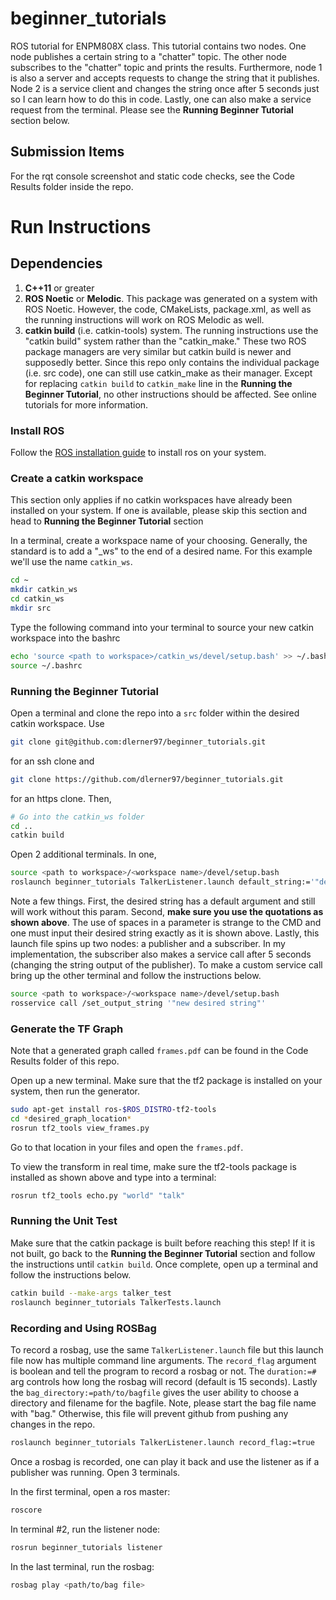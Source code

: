 # beginner_tutorials
ROS tutorial for ENPM808X class. This tutorial contains two nodes. One node publishes a certain string to a "chatter" topic. The other node subscribes to the "chatter" topic and prints the results. Furthermore, node 1 is also a server and accepts requests to change the string that it publishes. Node 2 is a service client and changes the string once after 5 seconds just so I can learn how to do this in code. Lastly, one can also make a service request from the terminal. Please see the **Running Beginner Tutorial** section below. 

## Submission Items
For the rqt console screenshot and static code checks, see the Code Results folder inside the repo.

# Run Instructions

## Dependencies
1. **C++11** or greater
2. **ROS Noetic** or **Melodic**. This package was generated on a system with ROS Noetic. However, the code, CMakeLists, package.xml, as well as the running instructions will work on ROS Melodic as well.
3. **catkin build** (i.e. catkin-tools) system. The running instructions use the "catkin build" system rather than the "catkin_make." These two ROS package managers are very similar but catkin build is newer and supposedly better. Since this repo only contains the individual package (i.e. src code), one can still use catkin_make as their manager. Except for replacing `catkin build` to `catkin_make` line in the **Running the Beginner Tutorial**, no other instructions should be affected. See online tutorials for more information.

### Install ROS

Follow the [ROS installation guide](http://wiki.ros.org/ROS/Installation) to install ros on your system.

### Create a catkin workspace

This section only applies if no catkin workspaces have already been installed on your system. If one is available, please skip this section and head to **Running the Beginner Tutorial** section

In a terminal, create a workspace name of your choosing. Generally, the standard is to add a "_ws" to the end of a desired name. For this example we'll use the name `catkin_ws`.

```bash
cd ~
mkdir catkin_ws
cd catkin_ws
mkdir src
```

Type the following command into your terminal to source your new catkin workspace into the bashrc

```bash
echo 'source <path to workspace>/catkin_ws/devel/setup.bash' >> ~/.bashrc
source ~/.bashrc
```

### Running the Beginner Tutorial

Open a terminal and clone the repo into a `src` folder within the desired catkin workspace. Use
```bash
git clone git@github.com:dlerner97/beginner_tutorials.git
```
for an ssh clone and 
```bash
git clone https://github.com/dlerner97/beginner_tutorials.git
```
for an https clone. Then,
```bash
# Go into the catkin_ws folder
cd ..
catkin build
```

Open 2 additional terminals. In one,
```bash
source <path to workspace>/<workspace name>/devel/setup.bash
roslaunch beginner_tutorials TalkerListener.launch default_string:='"desired string"'
```

Note a few things. First, the desired string has a default argument and still will work without this param. Second, **make sure you use the quotations as shown above**. The use of spaces in a parameter is strange to the CMD and one must input their desired string exactly as it is shown above. Lastly, this launch file spins up two nodes: a publisher and a subscriber. In my implementation, the subscriber also makes a service call after 5 seconds (changing the string output of the publisher). To make a custom service call bring up the other terminal and follow the instructions below.

```bash
source <path to workspace>/<workspace name>/devel/setup.bash
rosservice call /set_output_string '"new desired string"'
```

### Generate the TF Graph
Note that a generated graph called `frames.pdf` can be found in the Code Results folder of this repo.

Open up a new terminal. Make sure that the tf2 package is installed on your system, then run the generator.

```bash
sudo apt-get install ros-$ROS_DISTRO-tf2-tools
cd *desired_graph_location*
rosrun tf2_tools view_frames.py
```

Go to that location in your files and open the `frames.pdf`. 

To view the transform in real time, make sure the tf2-tools package is installed as shown above and type into a terminal:

```bash
rosrun tf2_tools echo.py "world" "talk"
```

### Running the Unit Test
Make sure that the catkin package is built before reaching this step! If it is not built, go back to the **Running the Beginner Tutorial** section and follow the instructions until `catkin build`. Once complete, open up a terminal and follow the instructions below.

```bash
catkin build --make-args talker_test
roslaunch beginner_tutorials TalkerTests.launch
```

### Recording and Using ROSBag
To record a rosbag, use the same `TalkerListener.launch` file but this launch file now has multiple command line arguments. The `record_flag` argument is boolean and tell the program to record a rosbag or not. The `duration:=#` arg controls how long the rosbag will record (default is 15 seconds). Lastly the `bag_directory:=path/to/bagfile` gives the user ability to choose a directory and filename for the bagfile. Note, please start the bag file name with "bag." Otherwise, this file will prevent github from pushing any changes in the repo.

```bash
roslaunch beginner_tutorials TalkerListener.launch record_flag:=true
```

Once a rosbag is recorded, one can play it back and use the listener as if a publisher was running. Open 3 terminals.

In the first terminal, open a ros master:
```bash
roscore
```

In terminal #2, run the listener node:
```bash
rosrun beginner_tutorials listener
```

In the last terminal, run the rosbag:
```bash
rosbag play <path/to/bag file>
```